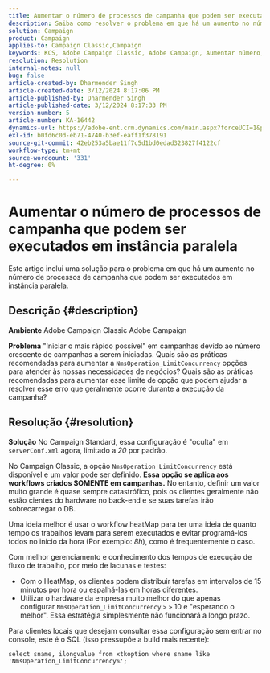 ```yaml
---
title: Aumentar o número de processos de campanha que podem ser executados em instância paralela
description: Saiba como resolver o problema em que há um aumento no número de processos de campanha que podem ser executados em instância paralela. Use o workflow heatMap.
solution: Campaign
product: Campaign
applies-to: Campaign Classic,Campaign
keywords: KCS, Adobe Campaign Classic, Adobe Campaign, Aumentar número, processos de campanha, instância, paralelo, práticas recomendadas
resolution: Resolution
internal-notes: null
bug: false
article-created-by: Dharmender Singh
article-created-date: 3/12/2024 8:17:06 PM
article-published-by: Dharmender Singh
article-published-date: 3/12/2024 8:17:33 PM
version-number: 5
article-number: KA-16442
dynamics-url: https://adobe-ent.crm.dynamics.com/main.aspx?forceUCI=1&pagetype=entityrecord&etn=knowledgearticle&id=56b42c7b-ade0-ee11-904c-6045bd045872
exl-id: b0fd6c0d-eb71-4740-b3ef-eaff1f378191
source-git-commit: 42eb253a5bae11f7c5d1bd0edad323827f4122cf
workflow-type: tm+mt
source-wordcount: '331'
ht-degree: 0%

---
```


# Aumentar o número de processos de campanha que podem ser executados em instância paralela


Este artigo inclui uma solução para o problema em que há um aumento no número de processos de campanha que podem ser executados em instância paralela.

## Descrição {#description}


<b>Ambiente</b>
Adobe Campaign Classic Adobe Campaign

<b>Problema</b>
&quot;Iniciar o mais rápido possível&quot; em campanhas devido ao número crescente de campanhas a serem iniciadas.
Quais são as práticas recomendadas para aumentar a `NmsOperation_LimitConcurrency` opções para atender às nossas necessidades de negócios?
Quais são as práticas recomendadas para aumentar esse limite de opção que podem ajudar a resolver esse erro que geralmente ocorre durante a execução da campanha?


## Resolução {#resolution}


<b>Solução</b>
No Campaign Standard, essa configuração é &quot;oculta&quot; em `serverConf.xml` agora, limitado a *20* por padrão.  

No Campaign Classic, a opção `NmsOperation_LimitConcurrency` está disponível e um valor pode ser definido.
<b>Essa opção se aplica aos workflows criados SOMENTE em campanhas.</b>
No entanto, definir um valor muito grande é quase sempre catastrófico, pois os clientes geralmente não estão cientes do hardware no back-end e se suas tarefas irão sobrecarregar o DB.

Uma ideia melhor é usar o workflow heatMap para ter uma ideia de quanto tempo os trabalhos levam para serem executados e evitar programá-los todos no início da hora (Por exemplo: *8h*), como é frequentemente o caso.

Com melhor gerenciamento e conhecimento dos tempos de execução de fluxo de trabalho, por meio de lacunas e testes:

- Com o HeatMap, os clientes podem distribuir tarefas em intervalos de 15 minutos por hora ou espalhá-las em horas diferentes.
- Utilizar o hardware da empresa muito melhor do que apenas configurar `NmsOperation_LimitConcurrency` `>` `>`  10 e &quot;esperando o melhor&quot;. Essa estratégia simplesmente não funcionará a longo prazo.


Para clientes locais que desejam consultar essa configuração sem entrar no console, este é o SQL (isso pressupõe a build mais recente):


```
select sname, ilongvalue from xtkoption where sname like 'NmsOperation_LimitConcurrency%';
```
